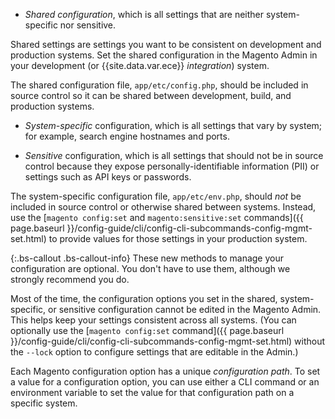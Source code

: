 * _Shared configuration_, which is all settings that are neither system-specific nor sensitive.

 Shared settings are settings you want to be consistent on development and production systems. Set the shared configuration in the Magento Admin in your development (or {{site.data.var.ece}} _integration_) system.

 The shared configuration file, `app/etc/config.php`, should be included in source control so it can be shared between development, build, and production systems.

* _System-specific_ configuration, which is all settings that vary by system; for example, search engine hostnames and ports.

* _Sensitive_ configuration, which is all settings that should not be in source control because they expose personally-identifiable information (PII) or settings such as API keys or passwords.

 The system-specific configuration file, `app/etc/env.php`, should _not_ be included in source control or otherwise shared between systems. Instead, use the [`magento config:set` and `magento:sensitive:set` commands]({{ page.baseurl }}/config-guide/cli/config-cli-subcommands-config-mgmt-set.html) to provide values for those settings in your production system.

{:.bs-callout .bs-callout-info}
These new methods to manage your configuration are optional. You don't have to use them, although we strongly recommend you do.

Most of the time, the configuration options you set in the shared, system-specific, or sensitive configuration cannot be edited in the Magento Admin. This helps keep your settings consistent across all systems. (You can optionally use the [`magento config:set` command]({{ page.baseurl }}/config-guide/cli/config-cli-subcommands-config-mgmt-set.html) without the `--lock` option to configure settings that are editable in the Admin.)

Each Magento configuration option has a unique _configuration path_. To set a value for a configuration option, you can use either a CLI command or an environment variable to set the value for that configuration path on a specific system.
